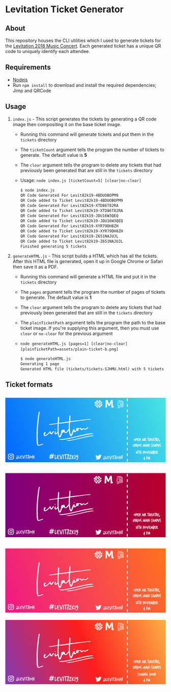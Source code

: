 # Levitation Ticket Generator

## About
This repository houses the CLI utilities which I used to generate tickets for the [Levitation 2018 Music Concert](https://levitationconcert.xyz). Each generated ticket has a unique QR code to uniquely identify each attendee.

## Requirements
* [Nodejs](https://nodejs.org/en/download/)
* Run `npm install` to download and install the required dependencies; Jimp and QRCode

## Usage
1. `index.js` - This script generates the tickets by generating a QR code image then compositing it on the base ticket image.
    - Running this command will generate tickets and put them in the `tickets` directory
    - The `ticketCount` argument tells the program the number of tickets to generate. The default value is **5**
    - The `clear` argument tells the program to delete any tickets that had previously been generated that are still in the `tickets` directory
    - Usage: `node index.js [ticketCount=5] [clear|no-clear] `
    
        ```
        $ node index.js
        QR Code Generated For Levit82k19-4BDUOBOPM9
        QR Code added to Ticket Levit82k19-4BDUOBOPM9
        QR Code Generated For Levit82k19-XTD86T82RA
        QR Code added to Ticket Levit82k19-XTD86T82RA
        QR Code Generated For Levit82k19-JDU16W3QEQ
        QR Code added to Ticket Levit82k19-JDU16W3QEQ
        QR Code Generated For Levit82k19-XYR79DH8ZH
        QR Code added to Ticket Levit82k19-XYR79DH8ZH
        QR Code Generated For Levit82k19-Z651NAJUJL
        QR Code added to Ticket Levit82k19-Z651NAJUJL
        Finished generating 5 tickets
        ```
    

2. `generateHTML.js` - This script builds a HTML which has all the tickets. After this HTML file is generated, open it up in Google Chrome or Safari then save it as a PDF.
    - Running this command will generate a HTML file and put it in the `tickets` directory
    - The `pages` argument tells the program the number of pages of tickets to generate. The default value is **1**
    - The `clear` argument tells the program to delete any tickets that had previously been generated that are still in the `tickets` directory
    - The `plainTicketPath` argument tells the program the path to the base ticket image. If you're supplying this argument, then you must use `clear` or `no-clear` for the previous argument
    - `node generateHTML.js [pages=1] [clear|no-clear] [plainTicketPath=assets/plain-ticket-b.png]`
    
        ```
        $ node generateHTML.js
        Generating 1 page
        Generated HTML file (tickets/tickets-SJHMU.html) with 5 tickets
        ```

## Ticket formats
![](./assets/plain-ticket-b.png)
---
![](./assets/plain-ticket.png)
---
![](./assets/plain-ticket-c.png)
---
![](./assets/plain-ticket-d.png)
